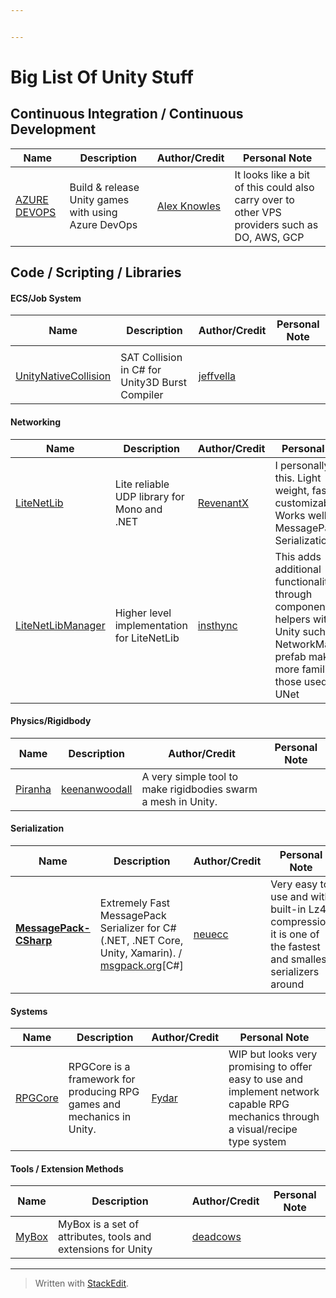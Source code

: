 ```yaml
---


---
```


<h1 id="big-list-of-unity-stuff">Big List Of Unity Stuff</h1>
<h2 id="continuous-integration--continuous-development">Continuous Integration / Continuous Development</h2>

<table>
<thead>
<tr>
<th>Name</th>
<th>Description</th>
<th>Author/Credit</th>
<th>Personal Note</th>
</tr>
</thead>
<tbody>
<tr>
<td><a href="https://alexknowles.info/unity/build-release-unity-games-with-azure-devops/">AZURE DEVOPS</a></td>
<td>Build &amp; release Unity games with using Azure DevOps</td>
<td><a href="https://alexknowles.info/#section-about">Alex Knowles</a></td>
<td>It looks like a bit of this could also carry over to other VPS providers such as DO, AWS, GCP</td>
</tr>
</tbody>
</table><h2 id="code--scripting--libraries">Code / Scripting / Libraries</h2>
<h4 id="ecsjob-system">ECS/Job System</h4>

<table>
<thead>
<tr>
<th>Name</th>
<th>Description</th>
<th>Author/Credit</th>
<th>Personal Note</th>
</tr>
</thead>
<tbody>
<tr>
<td></td>
<td></td>
<td></td>
<td></td>
</tr>
<tr>
<td><a href="https://github.com/jeffvella/UnityNativeCollision">UnityNativeCollision</a></td>
<td>SAT Collision in C# for Unity3D Burst Compiler</td>
<td><a href="https://github.com/jeffvella">jeffvella</a></td>
<td></td>
</tr>
</tbody>
</table><h4 id="networking">Networking</h4>

<table>
<thead>
<tr>
<th>Name</th>
<th>Description</th>
<th>Author/Credit</th>
<th>Personal Note</th>
</tr>
</thead>
<tbody>
<tr>
<td><a href="https://github.com/RevenantX/LiteNetLib">LiteNetLib</a></td>
<td>Lite reliable UDP library for Mono and .NET</td>
<td><a href="https://github.com/RevenantX">RevenantX</a></td>
<td>I personally use this. Light weight, fast, customizable. Works well with MessagePack Serialization</td>
</tr>
<tr>
<td><a href="https://github.com/insthync/LiteNetLibManager">LiteNetLibManager</a></td>
<td>Higher level implementation for LiteNetLib</td>
<td><a href="https://github.com/insthync">insthync</a></td>
<td>This adds additional functionality through components and helpers within Unity such as a NetworkManager prefab making it more familiar to those used to UNet</td>
</tr>
</tbody>
</table><h4 id="physicsrigidbody">Physics/Rigidbody</h4>

<table>
<thead>
<tr>
<th>Name</th>
<th>Description</th>
<th>Author/Credit</th>
<th>Personal Note</th>
</tr>
</thead>
<tbody>
<tr>
<td><a href="https://github.com/keenanwoodall/Piranha">Piranha</a></td>
<td><a href="https://github.com/keenanwoodall">keenanwoodall</a></td>
<td>A very simple tool to make rigidbodies swarm a mesh in Unity.</td>
<td></td>
</tr>
</tbody>
</table><h4 id="serialization">Serialization</h4>

<table>
<thead>
<tr>
<th>Name</th>
<th>Description</th>
<th>Author/Credit</th>
<th>Personal Note</th>
</tr>
</thead>
<tbody>
<tr>
<td><strong><a href="https://github.com/neuecc/MessagePack-CSharp">MessagePack-CSharp</a></strong></td>
<td>Extremely Fast MessagePack Serializer for C#(.NET, .NET Core, Unity, Xamarin). / <a href="http://msgpack.org">msgpack.org</a>[C#]</td>
<td><a href="https://github.com/neuecc">neuecc</a></td>
<td>Very easy to use and with built-in Lz4 compression it is one of the fastest and smallest serializers around</td>
</tr>
</tbody>
</table><h4 id="systems">Systems</h4>

<table>
<thead>
<tr>
<th>Name</th>
<th>Description</th>
<th>Author/Credit</th>
<th>Personal Note</th>
</tr>
</thead>
<tbody>
<tr>
<td><a href="https://github.com/Fydar/RPGCore">RPGCore</a></td>
<td>RPGCore is a framework for producing RPG games and mechanics in Unity.</td>
<td><a href="https://github.com/Fydar">Fydar</a></td>
<td>WIP but looks very promising to offer easy to use and implement network capable RPG mechanics through a visual/recipe type system</td>
</tr>
</tbody>
</table><h4 id="tools--extension-methods">Tools / Extension Methods</h4>

<table>
<thead>
<tr>
<th>Name</th>
<th>Description</th>
<th>Author/Credit</th>
<th>Personal Note</th>
</tr>
</thead>
<tbody>
<tr>
<td><a href="https://github.com/Deadcows/MyBox">MyBox</a></td>
<td>MyBox is a set of attributes, tools and extensions for Unity</td>
<td><a href="http://deadcow.ru/">deadcows</a></td>
<td></td>
</tr>
</tbody>
</table><hr>
<blockquote>
<p>Written with <a href="https://stackedit.io/">StackEdit</a>.</p>
</blockquote>

